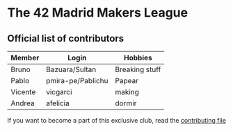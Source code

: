 # The 42 Madrid Makers League

## Official list of contributors

|Member|Login|Hobbies|
|---|---|---|
|Bruno|Bazuara/Sultan|Breaking stuff|
|Pablo|pmira-pe/Pablichu|Papear|
|Vicente|vicgarci|making|
|Andrea|afelicia|dormir|

If you want to become a part of this exclusive club, read the [contributing file](CONTRIBUTING.md)
